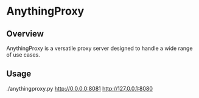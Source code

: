 # AnythingProxy

## Overview

AnythingProxy is a versatile proxy server designed to handle a wide range of use cases.

## Usage

./anythingproxy.py http://0.0.0.0:8081 http://127.0.0.1:8080

